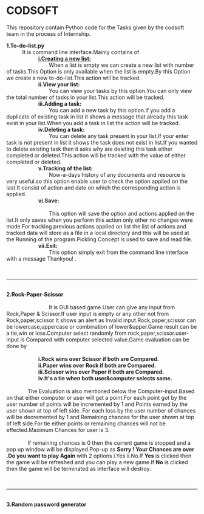 # CODSOFT

This repository contain Python code for the Tasks given by the codsoft team in the process of Internship.

<b>1.To-do-list.py</b>
<br>
&emsp;&emsp;&emsp;It is command line interface.Mainly contains of
<br>&emsp;&emsp;&emsp;&emsp;&emsp;&emsp;<u><b>i.Creating a new list:</b></u>
<br>&emsp;&emsp;&emsp;&emsp;&emsp;&emsp;&emsp;&emsp;When a list is empty we can create a new list with number of tasks.This Option is only available when the list is empty.By this Option we create a new to-do-list.This action will be tracked.
<br>&emsp;&emsp;&emsp;&emsp;&emsp;&emsp;<b>ii.View your list:</b><br>
&emsp;&emsp;&emsp;&emsp;&emsp;&emsp;&emsp;&emsp;You can view your tasks by this option.You can only view the total number of tasks in your list.This action will be tracked.
<br>&emsp;&emsp;&emsp;&emsp;&emsp;&emsp;<b>iii.Adding a task:</b><br>
&emsp;&emsp;&emsp;&emsp;&emsp;&emsp;&emsp;&emsp;You can add a new task by this option.If you add a duplicate of existing task in list it shows a message that already this task exist in your list.When you add a task in list the action will be tracked.
              <br>&emsp;&emsp;&emsp;&emsp;&emsp;&emsp;<b>iv.Deleting a task:</b><br>
&emsp;&emsp;&emsp;&emsp;&emsp;&emsp;&emsp;&emsp;You can delete any task present in your list.If your enter task is not present in list it shows the task does not exist in list.If you wanted to delete existing task then it asks why are deleting this task either completed or deleted.This action will be tracked with the value of either completed or deleted.
              <br>&emsp;&emsp;&emsp;&emsp;&emsp;&emsp;<b>v.Tracking of the list:</b><br>
&emsp;&emsp;&emsp;&emsp;&emsp;&emsp;&emsp;&emsp;Now-a-days history of any documents and resource is very useful.so this option enable user to check the option applied on the last.It consist of action and date on which the corresponding action is applied.
        <br>&emsp;&emsp;&emsp;&emsp;&emsp;&emsp;<b>vi.Save:</b>   
<br>&emsp;&emsp;&emsp;&emsp;&emsp;&emsp;&emsp;&emsp;This option will save the option and actions applied on the list.It only saves when you perform this action only other no changes were made.For tracking previous actions applied on list the list of actions and tracked data will store as a file in a local directory and this will be used at the Running of the program.Pickling Concept is used to save and read file.
              <br>&emsp;&emsp;&emsp;&emsp;&emsp;&emsp;<b>vii.Exit:</b><br>
&emsp;&emsp;&emsp;&emsp;&emsp;&emsp;&emsp;&emsp;This option simply exit from the command line interface with a message Thankyou! .


<br><hr><br>
<b>2.Rock-Paper-Scissor</b>
<br><br>
&emsp;&emsp;&emsp;&emsp;&emsp;&emsp;&emsp;&emsp;It is GUI based game.User can give any input from Rock,Paper & Scissor.If user input is empty or any other not from Rock,paper,scissor It shows an alert as Invalid input.Rock,paper,scissor can be lowercase,uppercase or combination of lower&upper.Game result can be a tie,win or loss.Computer select randomly from rock,paper,scissor.user-input is Compared with computer selected value.Game evaluation can be done by
<br>
<br><b>&emsp;&emsp;&emsp;&emsp;&emsp;&emsp;i.Rock wins over Scissor if both are Compared.
<br>&emsp;&emsp;&emsp;&emsp;&emsp;&emsp;ii.Paper wins over Rock if both are Compared.
<br>&emsp;&emsp;&emsp;&emsp;&emsp;&emsp;iii.Scissor wins over Paper if both are Compared.
<br>&emsp;&emsp;&emsp;&emsp;&emsp;&emsp;iv.It's a tie when both user&computer selects same.</b><br>
<br>&emsp;&emsp;&emsp;&emsp;The Evaluation is also mentioned below the Computer-input.Based on that either computer or user will get a point.For each point got by the user number of points will be incremented by 1 and Points earned by the user shown at top of left side.
For each loss by the user number of chances will be decremented by 1 and Remaining chances for the user shown at top of left side.For tie either points or remaining chances will not be effected.Maximum Chances for user is 3.
<br><br>&emsp;&emsp;&emsp;&emsp;If remaining chances is 0 then the current game is stopped and a pop up window will be displayed.Pop-up as <b> Sorry ! Your Chances are over .Do you want to play Again</b> with 2 options i.Yes ii.No.If <b>Yes</b> is clicked then the game will be refreshed and you can play a new game.If <b>No</b> is clicked then the game will be terminated as interface will destroy.

<br><hr><br>
<b>3.Random password generator</b>
<br><br>



